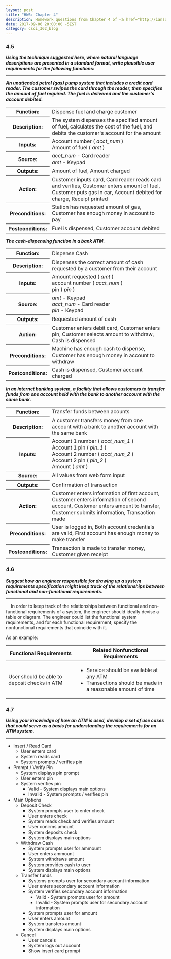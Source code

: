 ```yaml
---
layout: post
title: "HW6: Chapter 4"
description: Homework questions from Chapter 4 of <a href="http://iansommerville.com/software-engineering-book/" target="_blank"><em>Software Engineering 10th Edition</em></a> by Ian Sommerville.
date: 2017-09-06 20:00:00 -5EST
category: csci_362_blog
---
```


### 4.5
_**Using the technique suggested here, where natural language descriptions are presented in a standard format, write plausible user requirements for the following functions:**_

---
_**An unattended petrol (gas) pump system that includes a credit card reader. The customer swipes the card through the reader, then specifies the amount of fuel required. The fuel is delivered and the customer's account debited.**_

<table class="table table-bordered">
  <tbody>
    <tr>
      <th class="col-sm-3 text-right">Function:</th>
      <td class="col-sm-9">Dispense fuel and charge customer</td>
    </tr>
    <tr>
      <th class="col-sm-3 text-right">Description:</th>
      <td class="col-sm-9">The system dispenses the specified amount of fuel, calculates the cost of the fuel, and debits the customer's account for the amount</td>
    </tr>
    <tr>
      <th class="col-sm-3 text-right">Inputs:</th>
      <td class="col-sm-9">
        Account number ( <em>acct_num</em> )
        <br>
        Amount of fuel ( <em>amt</em> )
      </td>
    </tr>
    <tr>
      <th class="col-sm-3 text-right">Source:</th>
      <td class="col-sm-9">
        <em>acct_num</em> - Card reader
        <br>
        <em>amt</em> - Keypad
      </td>
    </tr>
    <tr>
      <th class="col-sm-3 text-right">Outputs:</th>
      <td class="col-sm-9">Amount of fuel, Amount charged</td>
    </tr>
    <tr>
      <th class="col-sm-3 text-right">Action:</th>
      <td class="col-sm-9">Customer inputs card, Card reader reads card and verifies, Customer enters amount of fuel, Customer puts gas in car, Account debited for charge, Receipt printed</td>
    </tr>
    <tr>
      <th class="col-sm-3 text-right">Preconditions:</th>
      <td class="col-sm-9">Station has requested amount of gas, Customer has enough money in account to pay</td>
    </tr>
    <tr>
      <th class="col-sm-3 text-right">Postconditions:</th>
      <td class="col-sm-9">Fuel is dispensed, Customer account debited</td>
    </tr>
  </tbody>
</table>

_**The cash-dispensing function in a bank ATM.**_

<table class="table table-bordered">
  <tbody>
    <tr>
      <th class="col-sm-3 text-right">Function:</th>
      <td class="col-sm-9">Dispense Cash</td>
    </tr>
    <tr>
      <th class="col-sm-3 text-right">Description:</th>
      <td class="col-sm-9">Dispenses the correct amount of cash requested by a customer from their account</td>
    </tr>
    <tr>
      <th class="col-sm-3 text-right">Inputs:</th>
      <td class="col-sm-9">
        Amount requested ( <em>amt</em> )
        <br>
        account number ( <em>acct_num</em> )
        <br>
        pin ( <em>pin</em> )
      </td>
    </tr>
    <tr>
      <th class="col-sm-3 text-right">Source:</th>
      <td class="col-sm-9">
        <em>amt</em> - Keypad
        <br>
        <em>acct_num</em> - Card reader
        <br>
        <em>pin</em> - Keypad
      </td>
    </tr>
    <tr>
      <th class="col-sm-3 text-right">Outputs:</th>
      <td class="col-sm-9">Requested amount of cash</td>
    </tr>
    <tr>
      <th class="col-sm-3 text-right">Action:</th>
      <td class="col-sm-9">Customer enters debit card, Customer enters pin, Customer selects amount to withdraw, Cash is dispensed</td>
    </tr>
    <tr>
      <th class="col-sm-3 text-right">Preconditions:</th>
      <td class="col-sm-9">Machine has enough cash to dispense, Customer has enough money in account to withdraw</td>
    </tr>
    <tr>
      <th class="col-sm-3 text-right">Postconditions:</th>
      <td class="col-sm-9">Cash is dispensed, Customer account charged</td>
    </tr>
  </tbody>
</table>

_**In an internet banking system, a facility that allows customers to transfer funds from one account held with the bank to another account with the same bank.**_

<table class="table table-bordered">
  <tbody>
    <tr>
      <th class="col-sm-3 text-right">Function:</th>
      <td class="col-sm-9">Transfer funds between acounts</td>
    </tr>
    <tr>
      <th class="col-sm-3 text-right">Description:</th>
      <td class="col-sm-9">A customer transfers money from one account with a bank to another account with the same bank</td>
    </tr>
    <tr>
      <th class="col-sm-3 text-right">Inputs:</th>
      <td class="col-sm-9">
        Account 1 number ( <em>acct_num_1</em> )
        <br>
        Account 1 pin ( <em>pin_1</em> )
        <br>
        Account 2 number ( <em>acct_num_2</em> )
        <br>
        Account 2 pin ( <em>pin_2</em> )
        <br>
        Amount ( <em>amt</em> )
      </td>
    </tr>
    <tr>
      <th class="col-sm-3 text-right">Source:</th>
      <td class="col-sm-9">All values from web form input</td>
    </tr>
    <tr>
      <th class="col-sm-3 text-right">Outputs:</th>
      <td class="col-sm-9">Confirmation of transaction</td>
    </tr>
    <tr>
      <th class="col-sm-3 text-right">Action:</th>
      <td class="col-sm-9">Customer enters information of first account, Customer enters information of second account, Customer enters amount to transfer, Customer submits information, Transaction made</td>
    </tr>
    <tr>
      <th class="col-sm-3 text-right">Preconditions:</th>
      <td class="col-sm-9">User is logged in, Both account credentials are valid, First account has enough money to make transfer</td>
    </tr>
    <tr>
      <th class="col-sm-3 text-right">Postconditions:</th>
      <td class="col-sm-9">Transaction is made to transfer money, Customer given receipt</td>
    </tr>
  </tbody>
</table>

### 4.6
_**Suggest how an engineer responsible for drawing up a system requirements specification  might keep track of the relationships between functional and non-functional requirements.**_

---
&nbsp;&nbsp;&nbsp;&nbsp;In order to keep track of the relationships between functional and non-functional requirements of a system, the engineer should ideally devise a table or diagram. The engineer could list the functional system requirements, and for each functional requirement, specify the nonfunctional requirements that coincide with it.

As an example:
<table class="table table-bordered">
  <thead>
    <tr>
      <th class="col-sm-6">Functional Requirements</th>
      <th class="col-sm-6">Related Nonfunctional Requirements</th>
    </tr>
  </thead>
  <tbody>
    <tr>
      <td>User should be able to deposit checks in ATM</td>
      <td>
        <ul>
          <li>Service should be available at any ATM</li>
          <li>Transactions should be made in a reasonable amount of time</li>
        </ul>
      </td>
    </tr>
  </tbody>
</table>

### 4.7
_**Using your knowledge of how an ATM is used, develop a set of use cases that could serve as a basis for understanding the requirements for an ATM system.**_

---

* Insert / Read Card
  * User enters card
  * System reads card
  * System prompts / verifies pin
* Prompt / Verify Pin
  * System displays pin prompt
  * User enters pin
  * System verifies pin
    * Valid - System displays main options
    * Invalid - System prompts / verifies pin
* Main Options
  * Deposit Check
    * System prompts user to enter check
    * User enters check
    * System reads check and verifies amount
    * User conirms amount
    * System deposits check
    * System displays main options
  * Withdraw Cash
    * System prompts user for ammount
    * User enters ammount
    * System withdraws amount
    * System provides cash to user
    * System displays main options
  * Transfer funds
    * Systems prompts user for secondary account information
    * User enters secondary account information
    * System verifies secondary account information
      * Valid - System prompts user for amount
      * Invalid - System prompts user for secondary account information
    * System prompts user for amount
    * User enters amount
    * System transfers amount
    * System displays main options
  * Cancel
    * User cancels
    * System logs out account
    * Show insert card prompt
